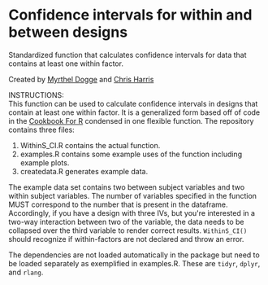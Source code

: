 # Confidence intervals for within and between designs
Standardized function that calculates confidence intervals for data that contains at least one within factor.

Created by [Myrthel Dogge](mailto:m.dogge@uu.nl) and [Chris Harris](mailto:c.a.harris@uu.nl)


INSTRUCTIONS:  
This function can be used to calculate confidence intervals in designs that contain at least one within factor. It is a generalized form based off of code in the [Cookbook For R](http://www.cookbook-r.com/Graphs/Plotting_means_and_error_bars_(ggplot2)/) condensed in one flexible function. The repository contains three files:  

1. WithinS_CI.R contains the actual function.
2. examples.R contains some example uses of the function including example plots.
3. createdata.R generates example data.
  
The example data set contains two between subject variables and two within subject variables. The number of variables specified in the function MUST correspond to the number that is present in the dataframe. Accordingly, if you have a design with three IVs, but you're interested in a two-way interaction between two of the variable, the data needs to be collapsed over the third variable to render correct results. `WithinS_CI()` should recognize if within-factors are not declared and throw an error.  

The dependencies are not loaded automatically in the package but need to be loaded separately as exemplified in examples.R. These are `tidyr`, `dplyr`, and `rlang`. 